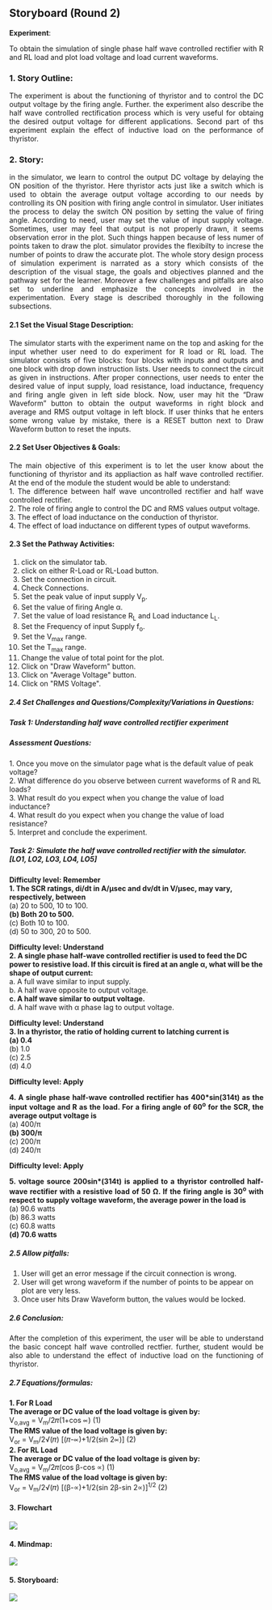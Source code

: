 ## Storyboard (Round 2)

<b>Experiment</b>:<p align="justify">To obtain the simulation of single phase half wave controlled rectifier with R and RL load and plot load voltage and load current waveforms.</p>

### 1. Story Outline:

<p align="justify"> The experiment is about the functioning of thyristor and to control the DC output voltage by the firing angle. Further. the experiment also describe the half wave controlled rectification process which is very useful for obtaing the desired output voltage for different applications. Second part of ths experiment explain the effect of inductive load on the performance of thyristor.  </p>


### 2. Story:

<p align="justify">in the simulator, we learn to control the output DC voltage by delaying the ON position of the thyristor. Here thyristor acts just like a switch which is used to obtain the average output voltage according to our needs by controlling its ON position with firing angle control in simulator. User initiates the process to delay the switch ON position by setting the value of firing angle. According to need, user may set the value of input supply voltage. Sometimes, user may feel that output is not properly drawn, it seems observation error in the plot. Such things happen because of less numer of points taken to draw the plot. simulator provides the flexibilty to increse the number of points to draw the accurate plot. The whole story design process of simulation experiment is narrated as a story which consists of the description of the visual stage, the goals and objectives planned and the pathway set for the learner. Moreover a few challenges and pitfalls are also set to underline and emphasize the concepts involved in the experimentation. Every stage is described thoroughly in the following subsections.</p>

#### 2.1 Set the Visual Stage Description:
<p align="justify">The simulator starts with the experiment name on the top and asking for the input whether user need to do experiment for R load or RL load. The simulator consists of five blocks: four blocks with inputs and outputs and one block with drop down instruction lists. User needs to connect the circuit as given in instructions. After proper connections, user needs to enter the desired value of input supply, load resistance, load inductance, frequency and firing angle given in left side block. Now, user may hit the “Draw Waveform” button to obtain the output waveforms in right block and average and RMS output voltage in left block. If user thinks that he enters some wrong value by mistake, there is a RESET button next to Draw Waveform button to reset the inputs. </p>

#### 2.2 Set User Objectives & Goals:
<p align="justify">The main objective of this experiment is  to let the user know about the functioning of thyristor and its appliaction as half wave controlled rectifier. At the end of the module the student would be able to understand:<br>
1.	The difference between half wave uncontrolled rectifier and half wave controlled rectifier.<br>
2.	The role of firing angle to control the DC and RMS values output voltage.<br>
3.	The effect of load inductance on the conduction of thyristor.<br>
4.	The effect of load inductance on different types of output waveforms.<br>

#### 2.3 Set the Pathway Activities:

1.	click on the simulator tab.<br>
2. click on either R-Load or RL-Load button.<br>
3. Set the connection in circuit. <br>
4. Check Connections. <br>
5. Set the peak value of input supply V<sub>p</sub>.<br>
6.	Set the value of firing Angle α.<br>
7.	Set the value of load resistance R<sub>L</sub> and Load inductance L<sub>L</sub>.<br>
8.	Set the Frequency of input Supply f<sub>o</sub>.<br>
9.	Set the V<sub>max</sub>  range.<br>
10.	Set the T<sub>max</sub> range.<br>
11.	Change the value of total point for the plot.<br>
12.	Click on "Draw Waveform" button.<br>
13.	Click on "Average Voltage" button.<br>
14.	Click on "RMS Voltage".<br>


##### 2.4 Set Challenges and Questions/Complexity/Variations in Questions:
<h5> Task 1: Understanding half wave controlled rectifier experiment</h5>
<h5>Assessment Questions:</h5>
1. Once you move on the simulator page what is the default value of peak voltage?<br>
2. What difference do you observe between current waveforms of R and RL loads?<br>
3. What result do you expect when you change the value of load inductance?<br>
4. What result do you expect when you change the value of load resistance?<br>
5. Interpret and conclude the experiment.<br>

<h5> Task 2: Simulate the half wave controlled rectifier with the simulator. [LO1, LO2, LO3, LO4, LO5]</h5>
<b>Difficulty level: Remember<br>
1. The SCR ratings, di/dt in A/µsec and dv/dt in V/µsec, may vary, respectively, between</b><br>
(a)	20 to 500, 10 to 100.<br>
<b>(b)	Both 20 to 500.</b><br>
(c)	Both 10 to 100.<br>
(d)	50 to 300, 20 to 500.<br></p>

<b>Difficulty level: Understand<br>
2. A single phase half-wave controlled rectifier is used to feed the DC power to resistive load. If this circuit is fired at an angle α, what will be the shape of output current:<br></b>
a.	 A full wave similar to input supply.<br>
b.	A half wave opposite to output voltage.<br>
<b>c.	A half wave similar to output voltage.</b><br>
d.	A half wave with α phase lag to output voltage.<br></p>

<b>Difficulty level: Understand<br>
3. In a thyristor, the ratio of holding current to latching current is<br></b>
<b>(a)	0.4</b><br>
(b)	1.0<br>
(c)	2.5<br>
(d)	4.0<br></p>
<b>Difficulty level: Apply
<p align="justify">4. A single phase half-wave controlled rectifier has 400*sin(314t) as the input voltage and R as the load. For a firing angle of 60<sup>o</sup> for the SCR, the average output voltage is</b><br>
(a)	400/π<br>
<b>(b)	300/π</b><br>
(c)	200/π<br>
(d)	240/π<br></p>
<b>Difficulty level: Apply
<p align="justify">5.  voltage source 200sin*(314t) is applied to a thyristor controlled half-wave rectifier with a resistive load of 50 Ω. If the firing angle is 30<sup>o</sup> with respect to supply voltage waveform, the average power in the load is</b><br>
(a)	90.6 watts<br>
(b)	86.3 watts<br>
(c)	60.8 watts<br>
 <b>(d)	70.6 watts</b><br>

##### 2.5 Allow pitfalls:
1.	User will get an error message if the circuit connection is wrong.<br>
2.	User will get wrong waveform if the number of points to be appear on plot are very less.<br>
3.	Once user hits Draw Waveform button, the values would be locked.<br>

##### 2.6 Conclusion:
<p align="justify">After the completion of this experiment, the user will be able to understand the basic concept half wave controlled rectfier. further, student would be also able to understand the effect of inductive load on the functioning of thyristor.</p>


##### 2.7 Equations/formulas:
<b> 1.  For R Load</b><br>
<b>The average or DC value of the load voltage is given by: </b><br>V<sub>o,avg</sub> = V<sub>m</sub>/2&#120587;(1+cos &prop;)                                      (1)<br>
<b>The RMS value of the load voltage is given by: </b><br>V<sub>or</sub> = V<sub>m</sub>/2&radic;(&#120587;)   [(&#120587;-&prop;)+1/2(sin 2&prop;)]                (2) <br>
<b> 2.  For RL Load</b><br>
<b>The average or DC value of the load voltage is given by: </b><br>V<sub>o,avg</sub> = V<sub>m</sub>/2&#120587;(cos &#946;-cos &prop;)                                  (1)<br>
<b>The RMS value of the load voltage is given by: </b><br>V<sub>or</sub> = V<sub>m</sub>/2&radic;(&#120587;)   [(&#946;-&prop;)+1/2(sin 2&#946;-sin 2&prop;)]<sup>1/2</sup>       (2) 

#### 3. Flowchart
<img src="flowchart/flowchart.png"/><br>

#### 4. Mindmap:
<img src="mindmap/mindmap.png"/></br>

#### 5. Storyboard:
<img src="images/storyboard.png"/>

